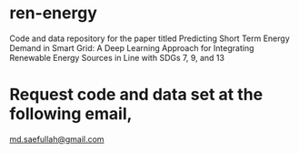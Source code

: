 # ren-energy
Code and data repository for the paper titled Predicting Short Term Energy Demand in Smart Grid: A Deep Learning Approach for Integrating Renewable Energy Sources in Line with SDGs 7, 9, and 13

# Request code and data set at the following email,
md.saefullah@gmail.com

